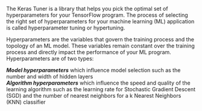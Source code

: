 The Keras Tuner is a library that helps you pick the optimal set of hyperparameters for your TensorFlow program. The process of selecting the right set of hyperparameters for your machine learning (ML) application is called hyperparameter tuning or hypertuning.

Hyperparameters are the variables that govern the training process and the topology of an ML model. These variables remain constant over the training process and directly impact the performance of your ML program. Hyperparameters are of two types:

___Model hyperparameters___ which influence model selection such as the number and width of hidden layers <br>
___Algorithm hyperparameters___ which influence the speed and quality of the learning algorithm such as the learning rate for Stochastic Gradient Descent (SGD) and the number of nearest neighbors for a k Nearest Neighbors (KNN) classifier
